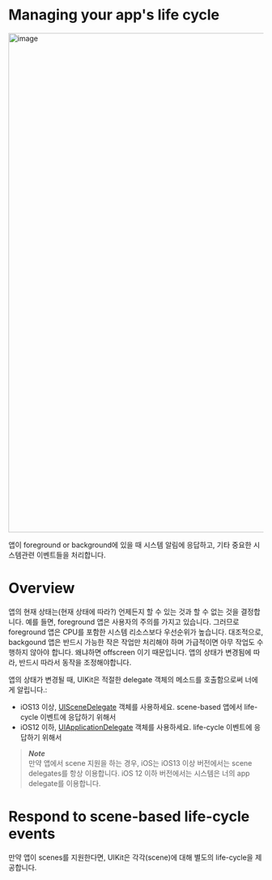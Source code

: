 # Managing your app's life cycle

<img width="986" alt="image" src="https://github.com/jaehoon9186/study/assets/83233720/d7420e48-901a-4127-8e6e-e83a26891cf3">

앱이 foreground or background에 있을 때 시스템 알림에 응답하고, 기타 중요한 시스템관련 이벤트들을 처리합니다. 

# Overview

앱의 현재 상태는(현재 상태에 따라?) 언제든지 할 수 있는 것과 할 수 없는 것을 결정합니다. 예를 들면, foreground 앱은 사용자의 주의를 가지고 있습니다. 그러므로 foreground 앱은 CPU를 포함한 시스템 리소스보다 우선순위가 높습니다. 대조적으로, backgound 앱은 반드시 가능한 작은 작업만 처리해야 하며 가급적이면 아무 작업도 수행하지 않아야 합니다. 왜냐하면 offscreen 이기 때문입니다. 앱의 상태가 변경됨에 따라, 반드시 따라서 동작을 조정해야합니다. 

앱의 상태가 변경될 때, UIKit은 적절한 delegate 객체의 메소드를 호출함으로써 너에게 알립니다.:

* iOS13 이상, [UISceneDelegate](https://developer.apple.com/documentation/uikit/uiscenedelegate) 객체를 사용하세요. scene-based 앱에서 life-cycle 이벤트에 응답하기 위해서
* iOS12 이하, [UIApplicationDelegate](https://developer.apple.com/documentation/uikit/uiapplicationdelegate) 객체를 사용하세요. life-cycle 이벤트에 응답하기 위해서


> ***Note***  
> 만약 앱에서 scene 지원을 하는 경우, iOS는 iOS13 이상 버전에서는 scene delegates를 항상 이용합니다. iOS 12 이하 버전에서는 시스템은 너의 app delegate를 이용합니다.

# Respond to scene-based life-cycle events

만약 앱이 scenes를 지원한다면, UIKit은 각각(scene)에 대해 별도의 life-cycle을 제공합니다. 


